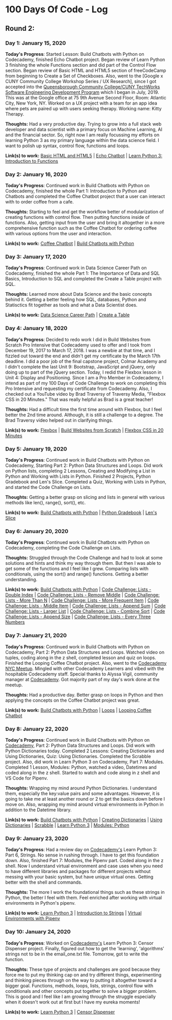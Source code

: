 # 100 Days Of Code - Log

## Round 2:

### Day 1: January 15, 2020

**Today's Progress**: Started Lesson: Build Chatbots with Python on Codecademy, finished Echo Chatbot project. Began review of Learn Python 3 finishing the whole Functions section and did part of the Control Flow section. Began review of Basic HTML and HTML5 section of freeCodeCamp from beginning to Create a Set of Checkboxes. Also, went to the [Google x CUNY Community College Workshop Series / UX Research], since I got accepted into the [Queensborough Community College/CUNY TechWorks Software Engineering Development Program](http://www.qcc.cuny.edu/contEd/CUNY-TechWorks.html) which I began in July, 2019. This was at the Google office at 75 9th Avenue Second Floor, Room: Atlantic City, New York, NY. Worked on a UX project with a team for an app idea where pets are paired up with users seeking therapy. Working name: Kitty Therapy.

**Thoughts:** Had a very productive day. Trying to grow into a full stack web developer and data scientist with a primary focus on Machine Learning, AI and the financial sector. So, right now I am really focussing my efforts on learning Python 3 as my primary language within the data science field. I want to polish up syntax, control flow, functions and loops.

**Link(s) to work:** [Basic HTML and HTML5](https://www.freecodecamp.org/learn/responsive-web-design/basic-html-and-html5/create-a-set-of-checkboxes) | [Echo Chatbot](https://www.codecademy.com/paths/build-chatbots-with-python/tracks/introduction-to-python-and-chatbots/modules/welcome-to-chatbots-and-python-syntax/projects/python-echo-chatbot) | [Learn Python 3: Introduction to Functions](https://www.codecademy.com/courses/learn-python-3/lessons/intro-to-functions/exercises/review?action=resume_content_item)

### Day 2: January 16, 2020

**Today's Progress**: Continued work in Build Chatbots with Python on Codecademy, finished the whole Part 1: Introduction to Python and Chatbots and completed the Coffee Chatbot project that a user can interact with to order coffee from a cafe. 

**Thoughts:** Starting to feel and get the workflow better of modularization of creating functions with control flow. Then putting functions inside of functions. Also, getting input from the user and bring it altogether in a more comprehensive function such as the Coffee Chatbot for ordering coffee with various options from the user and interaction.

**Link(s) to work:** [Coffee Chatbot](https://www.codecademy.com/paths/build-chatbots-with-python/tracks/introduction-to-python-and-chatbots/modules/chatbot-evolution-and-dialog-trees/projects/coffee-chatbot) | [Build Chatbots with Python](https://www.codecademy.com/learn/paths/build-chatbots-with-python)

### Day 3: January 17, 2020

**Today's Progress**: Continued work in Data Science Career Path on Codecademy, finished the whole Part 1: The Importance of Data and SQL Basics, Introduction to SQL and completed the Create a Table project with SQL.

**Thoughts:** Learned more about Data Science and the basic concepts behind it. Getting a better feeling how SQL, databases, Python and Statisctics fit together as tools and what a Data Scientist does.

**Link(s) to work:** [Data Science Career Path](https://www.codecademy.com/learn/paths/data-science) | [Create a Table](https://www.codecademy.com/paths/data-science/tracks/dspath-why-data-python-basics/modules/dspath-introduction-to-sql/projects/learn_sql_create_table)

### Day 4: January 18, 2020

**Today's Progress**: Decided to redo work I did in Build Websites from Scratch Pro Intensive that Codecademy used to offer and I took from December 19, 2017 to March 17, 2018. I was a newbie at that time, and I fizzled out toward the end and didn't get my certificate by the March 17th deadline. I did a poor job of the final capstone project, Colmar Academy and I didn't complete the last Unit 9: Bootstrap, JavaScript and jQuery, only doing up to part of the jQuery section. Today, I redid the Flexbox lesson in Unit 4: Display and Positioning. Since I am a Pro Member in Codecademy, I intend as part of my 100 Days of Code Challenge to work on completing this Pro Intensive and requesting my certificate from Codecademy. Also, I checked out a YouTube video by Brad Traversy of Traversy Media, "Flexbox CSS in 20 Minutes." That was really helpful as Brad is a great teacher!

**Thoughts:** Had a difficult time the first time around with Flexbox, but I feel better the 2nd time around. Although, it is still a challenge to a degree. The Brad Traversy video helped out in clarifying things.

**Link(s) to work:** [Flexbox](https://www.codecademy.com/programs/6d3d8c7466a96a4367f4852cce5905d2/content-items/a5e56a6f702f8a3011e7e4c50f069e12/exercises/review) | [Build Websites from Scratch](https://www.codecademy.com/programs/6d3d8c7466a96a4367f4852cce5905d2/items/a5e56a6f702f8a3011e7e4c50f069e12) | [Flexbox CSS in 20 Minutes](https://youtu.be/JJSoEo8JSnc)

### Day 5: January 19, 2020

**Today's Progress**: Continued work in Build Chatbots with Python on Codecademy, Starting Part 2: Python Data Structures and Loops. Did work on Python lists, completing 2 Lessons, Creating and Modifying a List in Python and Working with Lists in Python. Finished 2 Projects, Python Gradebook and Len's Slice. Completed a Quiz, Working with Lists in Python, and started the Code Challenge on Lists. 

**Thoughts:** Getting a better grasp on slicing and lists in general with various methods like len(), range(), sort(), etc. 

**Link(s) to work:** [Build Chatbots with Python](https://www.codecademy.com/learn/paths/build-chatbots-with-python) | [Python Gradebook](https://www.codecademy.com/paths/build-chatbots-with-python/tracks/python-3-data-structures-and-loops/modules/learn-python3-lists/projects/gradebook) | [Len's Slice](https://www.codecademy.com/paths/build-chatbots-with-python/tracks/python-3-data-structures-and-loops/modules/learn-python3-lists/projects/lens-slice)

### Day 6: January 20, 2020

**Today's Progress**: Continued work in Build Chatbots with Python on Codecademy, completing the Code Challenge on Lists. 

**Thoughts:** Struggled through the Code Challenge and had to look at some solutions and hints and think my way through them. But then I was able to get some of the functions and I feel like I grew. Comparing lists with conditionals, using the sort() and range() functions. Getting a better understanding. 

**Link(s) to work:** [Build Chatbots with Python](https://www.codecademy.com/learn/paths/build-chatbots-with-python) | [Code Challenge: Lists - Double Index](https://www.codecademy.com/paths/build-chatbots-with-python/tracks/python-3-data-structures-and-loops/modules/learn-python3-lists/lessons/python-functions-lists-cc/exercises/double-index) | [Code Challenge: Lists - Remove Middle](https://www.codecademy.com/paths/build-chatbots-with-python/tracks/python-3-data-structures-and-loops/modules/learn-python3-lists/lessons/python-functions-lists-cc/exercises/remove-middle) | [Code Challenge: Lists - More Than N](https://www.codecademy.com/paths/build-chatbots-with-python/tracks/python-3-data-structures-and-loops/modules/learn-python3-lists/lessons/python-functions-lists-cc/exercises/more-than-n) | [Code Challenge: Lists - More Frequent Item](https://www.codecademy.com/paths/build-chatbots-with-python/tracks/python-3-data-structures-and-loops/modules/learn-python3-lists/lessons/python-functions-lists-cc/exercises/more-frequent) | [Code Challenge: Lists - Middle Item](https://www.codecademy.com/paths/build-chatbots-with-python/tracks/python-3-data-structures-and-loops/modules/learn-python3-lists/lessons/python-functions-lists-cc/exercises/middle-item) | [Code Challenge: Lists - Append Sum](https://www.codecademy.com/paths/build-chatbots-with-python/tracks/python-3-data-structures-and-loops/modules/learn-python3-lists/lessons/python-functions-lists-cc/exercises/append-sum) | [Code Challenge: Lists - Larger List](https://www.codecademy.com/paths/build-chatbots-with-python/tracks/python-3-data-structures-and-loops/modules/learn-python3-lists/lessons/python-functions-lists-cc/exercises/larger-list) | [Code Challenge: Lists - Combine Sort](https://www.codecademy.com/paths/build-chatbots-with-python/tracks/python-3-data-structures-and-loops/modules/learn-python3-lists/lessons/python-functions-lists-cc/exercises/combine-sort) | [Code Challenge: Lists - Append Size](https://www.codecademy.com/paths/build-chatbots-with-python/tracks/python-3-data-structures-and-loops/modules/learn-python3-lists/lessons/python-functions-lists-cc/exercises/append-size) | [Code Challenge: Lists - Every Three Numbers](https://www.codecademy.com/paths/build-chatbots-with-python/tracks/python-3-data-structures-and-loops/modules/learn-python3-lists/lessons/python-functions-lists-cc/exercises/every-three-nums)

### Day 7: January 21, 2020

**Today's Progress**: Continued work in Build Chatbots with Python on Codecademy, Part 2: Python Data Structures and Loops. Watched video on tuples, coding along in the z shell, completed lesson and quiz on loops. Finished the Looping Coffee Chatbot project. Also, went to the [Codecademy NYC Meetup](https://www.meetup.com/NYC-Codecademy-Group/events/267449751/). Mingled with other Codecademy Learners and vibed with the hospitable Codecademy staff. Special thanks to Alyssa Vigil, community manager at [Codecademy](https://www.codecademy.com/). Got majority part of my day's work done at the meetup. 

**Thoughts:** Had a productive day. Better grasp on loops in Python and then applying the concepts on the Coffee Chatbot project was great.

**Link(s) to work:** [Build Chatbots with Python](https://www.codecademy.com/learn/paths/build-chatbots-with-python) | [Loops](https://www.codecademy.com/paths/build-chatbots-with-python/tracks/python-3-data-structures-and-loops/modules/learn-python3-loops-chatbots/lessons/learn-python-loops/exercises/review) | [Looping Coffee Chatbot](https://www.codecademy.com/paths/build-chatbots-with-python/tracks/python-3-data-structures-and-loops/modules/learn-python3-loops-chatbots/projects/coffee-chatbot-with-loops)

### Day 8: January 22, 2020

**Today's Progress**: Continued work in Build Chatbots with Python on [Codecademy](https://www.codecademy.com/), Part 2: Python Data Structures and Loops. Did work with Python Dictionaries today. Completed 2 Lessons: Creating Dictionaries and Using Dictionaries, Quiz: Using Dictionaries. Completed the Scrabble project. Also, did work in Learn Python 3 on Codecademy, Part 7: Modules. Completed 1 Lesson, Modules: Python, watched a video, Datetimes and coded along in the z shell. Started to watch and code along in z shell and VS Code for Pipenv.

**Thoughts:** Wrapping my mind around Python Dictionaries. I understand them, especially the key:value pairs and some advantages. However, it is going to take me at least another round or 2 to get the basics down before I move on. Also, wrapping my mind around virtual environments in Python in addition to the Datetime library.

**Link(s) to work:** [Build Chatbots with Python](https://www.codecademy.com/learn/paths/build-chatbots-with-python) | [Creating Dictionaries](https://www.codecademy.com/paths/build-chatbots-with-python/tracks/python-3-data-structures-and-loops/modules/learn-python3-dictionaries/lessons/dictionaries-introduction/exercises/review) | [Using Dictionaries](https://www.codecademy.com/paths/build-chatbots-with-python/tracks/python-3-data-structures-and-loops/modules/learn-python3-dictionaries/lessons/using-dictionaries/exercises/review-ii) | [Scrabble](https://www.codecademy.com/paths/build-chatbots-with-python/tracks/python-3-data-structures-and-loops/modules/learn-python3-dictionaries/projects/scrabble) | [Learn Python 3](https://www.codecademy.com/learn/learn-python-3) | [Modules: Python](https://www.codecademy.com/courses/learn-python-3/lessons/modules-python/exercises/modules-python-decimals?action=resume_content_item)

### Day 9: January 23, 2020

**Today's Progress**: Had a review day on [Codecademy's](https://www.codecademy.com/) Learn Python 3: Part 6, Strings. No sense in rushing through. I have to get this foundation down. Also, finished Part 7: Modules, the Pipenv part. Coded along in the z shell. Now I understand virtual environment and case uses when you need to have different libraries and packages for different projects without messing with your basic system, but have unique virtual ones. Getting better with the shell and commands.

**Thoughts:** The more I work the foundational things such as these strings in Python, the better I feel with them. Feel enriched after working with virtual environments in Python's pipenv.

**Link(s) to work:** [Learn Python 3](https://www.codecademy.com/learn/learn-python-3) | [Introduction to Strings](https://www.codecademy.com/courses/learn-python-3/lessons/introduction-to-strings/exercises/iterating-through-strings?action=resume_content_item) | [Virtual Environments with Pipenv](https://www.codecademy.com/courses/learn-python-3/videos/learn-python3-pipenv)

### Day 10: January 24, 2020

**Today's Progress**: Worked on [Codecademy's](https://www.codecademy.com/) Learn Python 3: Censor Dispenser project. Finally, figured out how to get the 'learning', 'algorithms' strings not to be in the email_one.txt file. Tomorrow, got to write the function.

**Thoughts:** These type of projects and challenges are good because they force me to put my thinking cap on and try different things, experimenting and thinking pieces through on the way to putting it altogether toward a bigger goal. Functions, methods, loops, lists, strings, control flow with conditionals and other concepts put together to solve a bigger problem. This is good and I feel like I am growing through the struggle especially when it doesn't work out at first but I have my eureka moments!

**Link(s) to work:** [Learn Python 3](https://www.codecademy.com/learn/learn-python-3) | [Censor Dispenser](https://www.codecademy.com/practice/projects/censor-dispenser)

